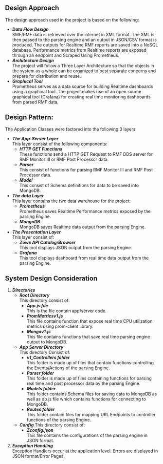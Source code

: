 ## Design Approach
  The design approach used in the project is based on the following:  
  - ***Data Flow Design***  
    SMF/RMF data is retrieved over the internet in XML format. The XML is then passed to the parsing engine and an output in JSON/CSV format is produced. The outputs for Realtime RMF reports are saved into a NoSQL database. Performance metrics from Realtime reports are exposed through an endpoint and Scraped Using Prometheus.
  - ***Architecture Design***  
    The project will follow a Three Layer Architecture so that the objects in the system as a whole can be organized to best separate concerns and prepare for distribution and reuse.
  - ***Graphical Tool***  
    Prometheus serves as a data source for building Realtime dashboards using a graphical tool. The project makes use of an open source graphical tool (Grafana) for creating real time monitoring dashboards from parsed RMF data.

## Design Pattern:
  The Application Classes were factored into the following 3 layers:  
  - ***The App-Server Layer***  
    This layer consist of the following components:  
      - ***HTTP GET Functions***  
        These functions send a HTTP GET Request to RMF DDS server for RMF Monitor III or RMF Post Processor data.  
      - ***Parser***  
        This consist of functions for parsing RMF Monitor III and RMF Post Processor data.  
      - ***Model***  
        This consist of Schema definitions for data to be saved into MongoDB.  
  - ***The data Layer***  
    This layer contains the two data warehouse for the project:  
      - ***Prometheus***  
        Prometheus saves Realtime Performance metrics exposed by the parsing Engine.  
      - ***MongoDB***  
        MongoDB saves Realtime data output from the parsing Engine.  
  - ***The Presentation Layer***  
    This layer consist of:  
      - ***Zowe API Catalog/Browser***  
        This tool displays JSON output from the parsing Engine.  
      - ***Grafana***  
        This tool displays dashboard from real time data output from the parsing Engine.  

## System Design Consideration
  1. ***Directories***  
      - ***Root Directory***  
        This directory consist of:  
          - ***App.js file***  
            This is the file contain app/server code.    
          - ***PromMetricsv1.js***  
            This file contains function that expose real time CPU utilization metrics using prom-client library.  
          - ***Mongov1.js***  
            This file contains functions that save real time parsing engine output to MongoDB.  
      - ***App Server Directory***  
        This directory Consist of:  
          - ***v1_Controllers folder***  
            This folder is made up of files that contain functions controlling the Events/Actions of the parsing Engine.  
          - ***Parser folder***  
            This folder is made up of files containing functions for parsing real time and post processor data by the parsing Engine.  
          - ***Models folder***  
            This folder contains Schema files for saving data to MongoDB as well as db.js file which contains functions for connecting to MongoDB.  
          - ***Routes folder***  
            This folder contain files for mapping URL Endpoints to controller functions of the parsing Engine.  
      - ***Config***
        This directory consist of:  
          - ***Zconfig.json***  
            This file contains the configurations of the parsing engine in JSON format.
  2. ***Exception Handling***  
    Exception Handlers occur at the application level. Errors are displayed in JSON format/Error Pages.  

